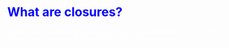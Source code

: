 <h1 style="color:blue; margin-buttom:50px">What are closures?</h1>

<P style="color:#fff">Closures are functions that have access to the variables that are present in their scope chain even if the outer function ceases to exist.</P>
